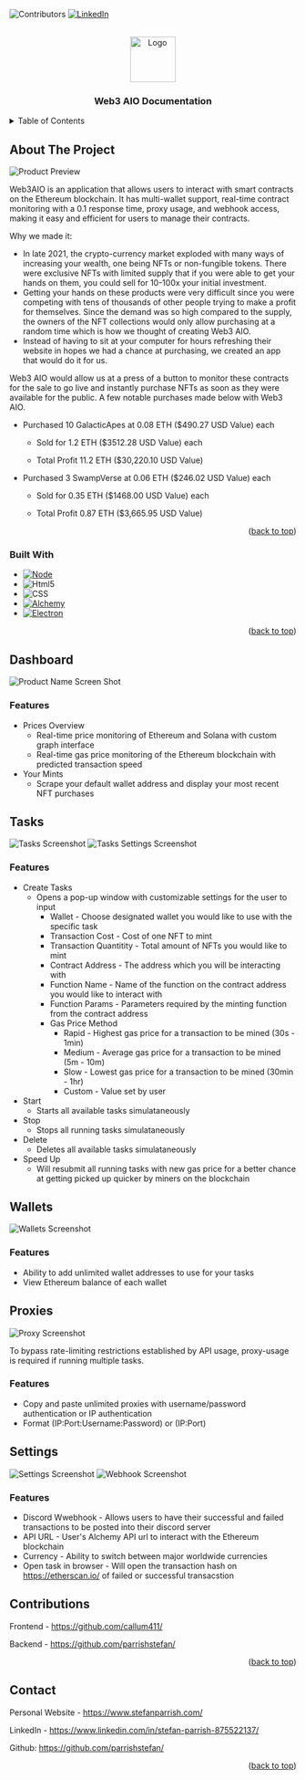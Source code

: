 <a name="readme-top"></a>
<!-- PROJECT SHIELDS -->
<!--
*** I'm using markdown "reference style" links for readability.
*** Reference links are enclosed in brackets [ ] instead of parentheses ( ).
*** See the bottom of this document for the declaration of the reference variables
*** for contributors-url, forks-url, etc. This is an optional, concise syntax you may use.
*** https://www.markdownguide.org/basic-syntax/#reference-style-links
-->
![Contributors][contributors-shield]
[![LinkedIn][linkedin-shield]][linkedin-url]



<!-- PROJECT LOGO -->
<br />
<div align="center">
  <img src="images/icon.png" alt="Logo" width="80" height="80">
  </a>

  <h3 align="center">Web3 AIO Documentation</h3>
</div>



<!-- TABLE OF CONTENTS -->
<details>
  <summary>Table of Contents</summary>
  <ol>
    <li>
      <a href="#about-the-project">About The Project</a>
      <ul>
        <li><a href="#built-with">Built With</a></li>
      </ul>
    </li>
    <li>
      <a href="#getting-started">Getting Started</a>
      <ul>
        <li><a href="#prerequisites">Prerequisites</a></li>
        <li><a href="#installation">Installation</a></li>
      </ul>
    </li>
    <li><a href="#usage">Usage</a></li>
    <li><a href="#roadmap">Roadmap</a></li>
    <li><a href="#contributing">Contributing</a></li>
    <li><a href="#license">License</a></li>
    <li><a href="#contact">Contact</a></li>
    <li><a href="#acknowledgments">Acknowledgments</a></li>
  </ol>
</details>



<!-- ABOUT THE PROJECT -->
## About The Project

![Product Preview][preview-gif]

Web3AIO is an application that allows users to interact with smart contracts on the Ethereum blockchain. It has multi-wallet support, real-time contract monitoring with a 0.1 response time, proxy usage, and webhook access, making it easy and efficient for users to manage their contracts.

Why we made it:
* In late 2021, the crypto-currency market exploded with many ways of increasing your wealth, one being NFTs or non-fungible tokens. There were exclusive NFTs with limited supply that if you were able to get your hands on them, you could sell for 10-100x your initial investment. 
* Getting your hands on these products were very difficult since you were competing with tens of thousands of other people trying to make a profit for themselves. Since the demand was so high compared to the supply, the owners of the NFT collections would only allow purchasing at a random time which is how we thought of creating Web3 AIO.
* Instead of having to sit at your computer for hours refreshing their website in hopes we had a chance at purchasing, we created an app that would do it for us. 

Web3 AIO would allow us at a press of a button to monitor these contracts for the sale to go live and instantly purchase NFTs as soon as they were available for the public. A few notable purchases made below with Web3 AIO.

* Purchased 10 GalacticApes at 0.08 ETH ($490.27 USD Value) each

  * Sold for 1.2 ETH ($3512.28 USD Value) each

  * Total Profit 11.2 ETH ($30,220.10 USD Value)

* Purchased 3 SwampVerse at 0.06 ETH ($246.02 USD Value) each

  * Sold for 0.35 ETH ($1468.00 USD Value) each

  * Total Profit 0.87 ETH ($3,665.95 USD Value)



<p align="right">(<a href="#readme-top">back to top</a>)</p>



### Built With

* [![Node][Node.js]][Node-url]
* ![Html5][Html5]
* ![CSS][CSS]
* [![Alchemy][Alchemy]][Alchemy-url]
* [![Electron][Electron.js]][Electron-url]

<p align="right">(<a href="#readme-top">back to top</a>)</p>



<!-- DASHBOARD-->
## Dashboard
![Product Name Screen Shot][product-screenshot]

### Features

* Prices Overview
  * Real-time price monitoring of Ethereum and Solana with custom graph interface
  * Real-time gas price monitoring of the Ethereum blockchain with predicted transaction speed
* Your Mints
  * Scrape your default wallet address and display your most recent NFT purchases 

<!-- Tasks-->
## Tasks
![Tasks Screenshot][task-screenshot]
![Tasks Settings Screenshot][tasksettings-screenshot]

### Features

* Create Tasks
  * Opens a pop-up window with customizable settings for the user to input
    * Wallet - Choose designated wallet you would like to use with the specific task
    * Transaction Cost - Cost of one NFT to mint
    * Transaction Quantitity - Total amount of NFTs you would like to mint
    * Contract Address - The address which you will be interacting with
    * Function Name - Name of the function on the contract address you would like to interact with
    * Function Params - Parameters required by the minting function from the contract address
    * Gas Price Method
      * Rapid - Highest gas price for a transaction to be mined (30s - 1min)
      * Medium - Average gas price for a transaction to be mined (5m - 10m)
      * Slow - Lowest gas price for a transaction to be mined (30min - 1hr)
      * Custom - Value set by user
* Start
  * Starts all available tasks simulataneously
* Stop
  * Stops all running tasks simulataneously
* Delete
  * Deletes all available tasks simulataneously
* Speed Up
  * Will resubmit all running tasks with new gas price for a better chance at getting picked up quicker by miners on the blockchain

<!-- Wallets-->
## Wallets
![Wallets Screenshot][wallets-screenshot]

### Features
 * Ability to add unlimited wallet addresses to use for your tasks
 * View Ethereum balance of each wallet

<!-- Proxies-->
## Proxies
![Proxy Screenshot][proxy-screenshot]

To bypass rate-limiting restrictions established by API usage, proxy-usage is required if running multiple tasks.

### Features
 * Copy and paste unlimited proxies with username/password authentication or IP authentication
 * Format (IP:Port:Username:Password) or (IP:Port)

<!-- Settings-->
## Settings
![Settings Screenshot][settings-screenshot]
![Webhook Screenshot][webhook-screenshot]

### Features
 * Discord Wwebhook - Allows users to have their successful and failed transactions to be posted into their discord server
 * API URL - User's Alchemy API url to interact with the Ethereum blockchain
 * Currency - Ability to switch between major worldwide currencies
 * Open task in browser - Will open the transaction hash on https://etherscan.io/ of failed or successful transacstion


<!-- CONTRIBUTING -->
## Contributions

Frontend - https://github.com/callum411/

Backend - https://github.com/parrishstefan/

<p align="right">(<a href="#readme-top">back to top</a>)</p>

<!-- CONTACT -->
## Contact

Personal Website - https://www.stefanparrish.com/

LinkedIn - https://www.linkedin.com/in/stefan-parrish-875522137/

Github: https://github.com/parrishstefan/

<p align="right">(<a href="#readme-top">back to top</a>)</p>


<!-- MARKDOWN LINKS & IMAGES -->
<!-- https://www.markdownguide.org/basic-syntax/#reference-style-links -->
[preview-gif]: images/preview.gif
[product-screenshot]: images/screenshot.png
[task-screenshot]: images/screenshot2.png
[wallets-screenshot]: images/screenshot3.png
[proxy-screenshot]: images/screenshot4.png
[settings-screenshot]: images/screenshot5.png
[tasksettings-screenshot]: images/screenshot6.png
[webhook-screenshot]: images/webhook.PNG

[contributors-shield]: https://img.shields.io/badge/CONTRIBUTORS-2-brightgreen?style=for-the-badge
[license-shield]: https://img.shields.io/github/license/othneildrew/Best-README-Template.svg?style=for-the-badge
[linkedin-shield]: https://img.shields.io/badge/-LinkedIn-black.svg?style=for-the-badge&logo=linkedin&colorB=555
[linkedin-url]: https://www.linkedin.com/in/stefan-parrish-875522137/
[Node.js]: https://img.shields.io/badge/node.js-fffffff?style=for-the-badge&logo=nodedotjs&logoColor=black
[Node-url]: https://nodejs.org/en/
[Html5]: https://img.shields.io/badge/html5-E34F26?style=for-the-badge&logo=html5&logoColor=black
[CSS]: https://img.shields.io/badge/CSS3-1572B6?style=for-the-badge&logo=CSS3&logoColor=#1572B6
[Alchemy]: https://img.shields.io/badge/alchemy-363FF9?style=for-the-badge&logo=alchemy&logoColor=black&textColor=black
[Alchemy-url]: https://www.alchemy.com/
[Electron.js]: https://img.shields.io/badge/electron-47848F?style=for-the-badge&logo=electron&logoColor=black&textColor=black
[Electron-url]: https://www.electronjs.org/